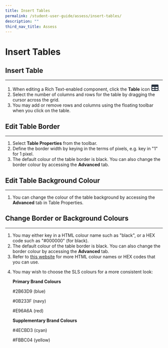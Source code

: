 ```yaml
---
title: Insert Tables
permalink: /student-user-guide/assess/insert-tables/
description: ""
third_nav_title: Assess
---
```

<h1 id="insert-tables">Insert Tables</h1>
<h2 id="-insert-table-">Insert Table</h2>
<hr>
<ol>
<li>When editing a Rich Text-enabled component, click the <strong>Table</strong> icon <img style="width:1.5rem; display: inline;" src="/images/Icons/Table.svg">.</li>
<li>Select the number of columns and rows for the table by dragging the cursor across the grid.</li>
<li>You may add or remove rows and columns using the floating toolbar when you click on the table.</li>
</ol>
<h2 id="-edit-table-border-">Edit Table Border</h2>
<hr>
<ol>
<li>Select <strong>Table Properties</strong> from the toolbar.</li>
<li>Define the border width by keying in the terms of pixels, e.g. key in "1" for 1 pixel.</li>
<li>The default colour of the table border is black. You can also change the border colour by accessing the <strong>Advanced</strong> tab.</li>
</ol>
<h2 id="-edit-table-background-colour-">Edit Table Background Colour</h2>
<hr>
<ol>
<li>You can change the colour of the table background by accessing the <strong>Advanced</strong> tab in Table Properties.</li>
</ol>
<h2 id="-change-border-or-background-colours-">Change Border or Background Colours</h2>
<hr>
<ol>
<li>You may either key in a HTML colour name such as "black", or a HEX code such as "#000000" (for black).</li>
<li>The default colour of the table border is black. You can also change the border colour by accessing the <strong>Advanced</strong> tab.</li>
<li>Refer to <a target="_blank" href="https://htmlcolorcodes.com/color-names/">this website</a> for more HTML colour names or HEX codes that you can use.</li>
<li><p>You may wish to choose the SLS colours&nbsp;for a more consistent look:</p>
<p> <strong>Primary Brand Colours</strong></p>
<p> #2B63D9 (blue)</p>
<p> #0B233F (navy)</p>
<p> #E96A6A (red)</p>
<p> <strong>Supplementary Brand Colours</strong></p>
<p> #4ECBD3 (cyan)</p>
<p> #FBBC04 (yellow)</p>
</li>
</ol>